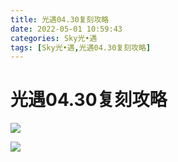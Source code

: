```yaml
---
title: 光遇04.30复刻攻略
date: 2022-05-01 10:59:43
categories: Sky光•遇
tags: [Sky光•遇,光遇04.30复刻攻略]
---
```

# 光遇04.30复刻攻略
![](https://ok.166.net/reunionpub/ds/kol/20220430/111319-gm6clzedys.png)

![](https://ok.166.net/reunionpub/ds/kol/20220430/111329-faso1r3e5j.jpeg)

  

  

  

